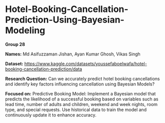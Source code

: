 # Hotel-Booking-Cancellation-Prediction-Using-Bayesian-Modeling
**Group 28**

**Names:** Md Asifuzzaman Jishan, Ayan Kumar Ghosh, Vikas Singh

**Dataset:** https://www.kaggle.com/datasets/youssefaboelwafa/hotel-booking-cancellation-prediction/data

**Research Question:** Can we accurately predict hotel booking cancellations and identify key factors influencing cancellation using Bayesian Models?

**Focused on:** Predictive Booking Model:
Implement a Bayesian model that predicts the likelihood of a successful booking based on variables such as lead time, number of adults and children, 
weekend and week nights, room type, and special requests. Use historical data to train the model and continuously update it to enhance accuracy.     


